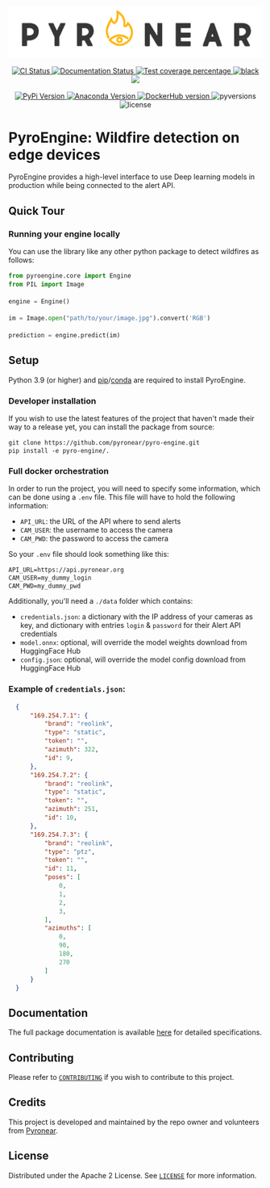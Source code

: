 ![PyroNear Logo](docs/source/_static/img/pyronear-logo-dark.png)

<p align="center">
  <a href="https://github.com/pyronear/pyro-engine/actions?query=workflow%3Atests">
    <img alt="CI Status" src="https://img.shields.io/github/actions/workflow/status/pyronear/pyro-engine/tests.yml?branch=develop&label=CI&logo=github&style=flat-square">
  </a>
  <a href="https://github.com/pyronear/pyro-engine/actions?query=workflow%3Adocs">
    <img src="https://img.shields.io/github/actions/workflow/status/pyronear/pyro-engine/docs.yml?branch=main&label=docs&logo=read-the-docs&style=flat-square" alt="Documentation Status">
  </a>
  <a href="https://codecov.io/gh/pyronear/pyro-engine">
    <img src="https://img.shields.io/codecov/c/github/pyronear/pyro-engine.svg?logo=codecov&style=flat-square" alt="Test coverage percentage">
  </a>
  <a href="https://github.com/ambv/black">
    <img src="https://img.shields.io/badge/code%20style-black-000000.svg?style=flat-square" alt="black">
  </a>
  <a href="https://www.codacy.com/gh/pyronear/pyro-engine/dashboard?utm_source=github.com&amp;utm_medium=referral&amp;utm_content=pyronear/pyro-engine&amp;utm_campaign=Badge_Grade"><img src="https://app.codacy.com/project/badge/Grade/108f5fe8a7ac4f40a7bbd1985e26d5f9"/></a>
</p>
<p align="center">
  <a href="https://pypi.org/project/pyroengine/">
    <img src="https://img.shields.io/pypi/v/pyroengine.svg?logo=python&logoColor=fff&style=flat-square" alt="PyPi Version">
  </a>
  <a href="https://anaconda.org/pyronear/pyroengine">
    <img src="https://img.shields.io/conda/vn/pyronear/pyroengine?label=Anaconda&logo=Anaconda&logoColor=white" alt="Anaconda Version">
  </a>
  <a href="https://hub.docker.com/r/pyronear/pyro-engine">
    <img alt="DockerHub version" src="https://img.shields.io/docker/v/pyronear/pyro-engine/latest?label=Docker&logo=Docker&logoColor=white">
  </a>
  <img src="https://img.shields.io/pypi/pyversions/pyroengine.svg?style=flat-square" alt="pyversions">
  <img src="https://img.shields.io/pypi/l/pyroengine.svg?style=flat-square" alt="license">
</p>

# PyroEngine: Wildfire detection on edge devices

PyroEngine provides a high-level interface to use Deep learning models in production while being connected to the alert API.

## Quick Tour

### Running your engine locally

You can use the library like any other python package to detect wildfires as follows:

```python
from pyroengine.core import Engine
from PIL import Image

engine = Engine()

im = Image.open("path/to/your/image.jpg").convert('RGB')

prediction = engine.predict(im) 
```

## Setup

Python 3.9 (or higher) and [pip](https://pip.pypa.io/en/stable/)/[conda](https://docs.conda.io/en/latest/miniconda.html) are required to install PyroEngine.

### Developer installation

If you wish to use the latest features of the project that haven't made their way to a release yet, you can install the package from source:

```shell
git clone https://github.com/pyronear/pyro-engine.git
pip install -e pyro-engine/.
```

### Full docker orchestration

In order to run the project, you will need to specify some information, which can be done using a `.env` file.
This file will have to hold the following information:
- `API_URL`: the URL of the API where to send alerts
- `CAM_USER`: the username to access the camera
- `CAM_PWD`: the password to access the camera

So your `.env` file should look something like this:

```
API_URL=https://api.pyronear.org
CAM_USER=my_dummy_login
CAM_PWD=my_dummy_pwd
```

Additionally, you'll need a `./data` folder which contains:
- `credentials.json`: a dictionary with the IP address of your cameras as key, and dictionary with entries `login` & `password` for their Alert API credentials
- `model.onnx`: optional, will override the model weights download from HuggingFace Hub
- `config.json`: optional, will override the model config download from HuggingFace Hub

### Example of `credentials.json`:

```json
  {
      "169.254.7.1": {
          "brand": "reolink",
          "type": "static",
          "token": "",
          "azimuth": 322,
          "id": 9,
      },
      "169.254.7.2": {
          "brand": "reolink",
          "type": "static",
          "token": "",
          "azimuth": 251,
          "id": 10,
      },
      "169.254.7.3": {
          "brand": "reolink",
          "type": "ptz",
          "token": "",
          "id": 11,
          "poses": [
              0,
              1,
              2,
              3,
          ],
          "azimuths": [
              0,
              90,
              180,
              270
          ]
      }
  }

```

## Documentation

The full package documentation is available [here](https://pyronear.org/pyro-engine/) for detailed specifications.

## Contributing

Please refer to [`CONTRIBUTING`](CONTRIBUTING.md) if you wish to contribute to this project.

## Credits

This project is developed and maintained by the repo owner and volunteers from [Pyronear](https://pyronear.org/).

## License

Distributed under the Apache 2 License. See [`LICENSE`](LICENSE) for more information.

